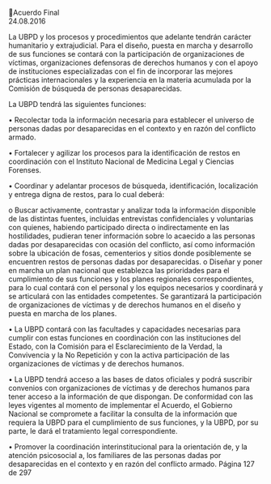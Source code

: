 Acuerdo Final  
24.08.2016  

La UBPD y los procesos y procedimientos que adelante tendrán carácter humanitario y extrajudicial. Para 
el  diseño,  puesta  en  marcha  y  desarrollo  de  sus  funciones  se  contará  con  la  participación  de 
organizaciones  de  víctimas,  organizaciones  defensoras  de  derechos  humanos  y  con  el  apoyo  de 
instituciones especializadas con el fin de incorporar las mejores prácticas internacionales y la experiencia 
en la materia acumulada por la Comisión de búsqueda de personas desaparecidas. 
 
 
 
La UBPD tendrá las siguientes funciones: 
 
• Recolectar toda la información necesaria para establecer el universo de personas dadas 
por desaparecidas en el contexto y en razón del conflicto armado.  
 
• Fortalecer y agilizar los procesos para la identificación de restos en coordinación con el 
Instituto Nacional de Medicina Legal y Ciencias Forenses. 
 
• Coordinar y adelantar procesos de búsqueda, identificación, localización y entrega digna 
de restos, para lo cual deberá: 
 
o Buscar  activamente,  contrastar  y  analizar  toda  la  información  disponible  de  las 
distintas  fuentes,  incluidas  entrevistas  confidenciales  y    voluntarias  con  quienes, 
habiendo  participado  directa  o  indirectamente  en  las  hostilidades,  pudieran  tener 
información sobre lo acaecido a las personas dadas por desaparecidas con ocasión del 
conflicto,  así  como  información  sobre  la  ubicación  de  fosas,  cementerios  y  sitios 
donde posiblemente se encuentren restos de personas dadas por desaparecidas. 
o Diseñar y poner en marcha un plan nacional que establezca las prioridades para el 
cumplimiento de sus funciones y los planes regionales correspondientes, para lo cual 
contará con el personal y los equipos necesarios y coordinará y se articulará con las 
entidades competentes. Se garantizará la participación de organizaciones de víctimas 
y de derechos humanos en el diseño y puesta en marcha de los planes. 
 
• La  UBPD  contará  con  las  facultades  y  capacidades  necesarias  para  cumplir  con  estas 
funciones  en  coordinación  con  las  instituciones  del  Estado,  con  la  Comisión  para  el 
Esclarecimiento  de  la  Verdad,  la  Convivencia  y  la  No  Repetición  y  con  la  activa 
participación de las organizaciones de víctimas y de derechos humanos. 
 
• La  UBPD  tendrá  acceso  a  las  bases  de  datos  oficiales  y  podrá  suscribir  convenios  con 
organizaciones de víctimas y de derechos humanos para tener acceso a la información de 
que  dispongan.  De  conformidad  con  las  leyes  vigentes  al  momento  de  implementar  el 
Acuerdo, el Gobierno Nacional se compromete a facilitar la consulta de la información 
que requiera la UBPD para el cumplimiento de sus funciones, y la UBPD, por su parte, le 
dará el tratamiento legal correspondiente.  
 
• Promover  la  coordinación  interinstitucional  para  la  orientación  de,  y  la  atención 
psicosocial a, los familiares de las personas dadas por desaparecidas en el contexto y en 
razón del conflicto armado. 
Página 127 de 297 
 

